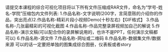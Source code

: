 

请提交本课程的综合可视化项目将以下所有文件压缩成RAR文件，命名为“学号-姓名-学院”压缩包内文件列表:
1.作品名称-文字说明(200字，言简意赅的介绍你的作品，突出亮点)2.作品名称-精彩片段小视频Demo(十秒左右)【GIF格式】
3.作品名称-几张最精彩的可视化截图
4.作品名称-作品完整录屏视频加自己的解说
5.作品名称-演示文稿(可以配合你的录屏解说用的，也许不是PPT，任何演示文稿都
可以)
6.作品名称-源文件
7.作品名称-网址或二维码
8.作品名称-数据集文件/数据来源
可以的话一定要把单独的图集成综合图册，仪表板或者story